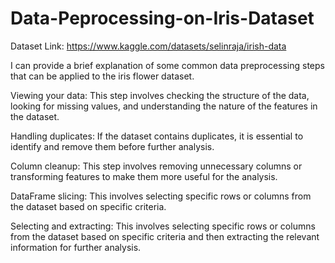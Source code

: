 # Data-Peprocessing-on-Iris-Dataset
Dataset Link: https://www.kaggle.com/datasets/selinraja/irish-data


I can provide a brief explanation of some common data preprocessing steps that can be applied to the iris flower dataset.

Viewing your data: This step involves checking the structure of the data, looking for missing values, and understanding the nature of the features in the dataset.

Handling duplicates: If the dataset contains duplicates, it is essential to identify and remove them before further analysis.

Column cleanup: This step involves removing unnecessary columns or transforming features to make them more useful for the analysis.

DataFrame slicing: This involves selecting specific rows or columns from the dataset based on specific criteria.

Selecting and extracting: This involves selecting specific rows or columns from the dataset based on specific criteria and then extracting the relevant information for further analysis.

